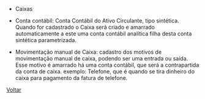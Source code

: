 * Caixas

- Conta contábil: Conta Contábil do Ativo Circulante, tipo sintética. Quando for cadastrado o Caixa será criado e amarrado automaticamente a este uma conta contábil analítica filha desta conta sintética parametrizada.

- Movimentação manual de Caixa: cadastro dos motivos de movimentação manual de caixa, podendo ser uma entrada ou saída. Esse motivo é amarrado há uma conta contábil, que será a contrapartida da conta de caixa. exemplo: Telefone, que é quando se tira dinheiro do caixa para pagamento da fatura de telefone.

  

[Voltar](ajustes_contabilidade.md)


